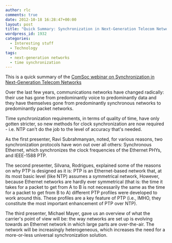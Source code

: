 ```yaml
---
author: rlc
comments: true
date: 2012-10-18 16:28:47+00:00
layout: post
title: "Quick Summary: Synchronization in Next-Generation Telecom Networks"
wordpress_id: 1932
categories:
  - Interesting stuff
  - Technology
tags:
  - next-generation networks
  - time synchronization
---
```


This is a quick summary of the [ComSoc webinar on Synchronization in Next-Generation Telecom Networks](https://web.archive.org/web/20160620200541/http://webcast.you-niversity.com/youtools/companies/viewarchives.asp?account=395247&affiliateId=99&routing=b2d50ec7&stm=PDKIKX0D)

Over the last few years, communications networks have changed radically: their use has gone from predominantly voice to predominantly data and they have themselves gone from predominantly synchronous networks to predominantly packet networks.

Time synchronization requirements, in terms of quality of time, have only gotten stricter, so new methods for clock synchronization are now required - i.e. NTP can't do the job to the level of accuracy that's needed.

<!--more-->

As the first presenter, Ravi Subrahmanyan, noted, for various reasons, two synchronization protocols have won out over all others: Synchronous Ethernet, which synchronizes the clock frequencies of the Ethernet PHYs, and IEEE-1588 PTP.

The second presenter, Silvana, Rodrigues, explained some of the reasons on why PTP is designed as it is: PTP is an Ethernet-based network that, at its most basic level (like NTP) assumes a symmetrical network, However, because Ethernet networks are hardly ever symmetrical (that is: the time it takes for a packet to get from A to B is not necessarily the same as the time for a packet to get from B to A) different PTP profiles were developed to work around this. These profiles are a key feature of PTP (i.e., IMHO, they constitute the most important enhancement of PTP over NTP).

The third presenter, Michael Mayer, gave us an overview of what the carrier's point of view will be: the way networks are set up is evolving towards an Ethernet network in which large parts are over-the-air. The network will be increasingly heterogeneous, which increases the need for a more-or-less universal synchronization solution.
